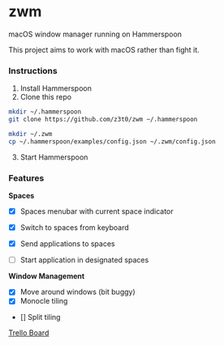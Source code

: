 # zwm
macOS window manager running on Hammerspoon

This project aims to work with macOS rather than fight it.

### Instructions
1. Install Hammerspoon
2. Clone this repo
```sh
mkdir ~/.hammerspoon
git clone https://github.com/z3t0/zwm ~/.hammerspoon

mkdir ~/.zwm
cp ~/.hammerspoon/examples/config.json ~/.zwm/config.json
```
3. Start Hammerspoon

### Features
**Spaces**
- [x] Spaces menubar with current space indicator
- [x] Switch to spaces from keyboard
- [x] Send applications to spaces
- [ ] Start application in designated spaces


**Window Management**
- [x] Move around windows (bit buggy)
- [x] Monocle tiling
- [] Split tiling

[Trello Board](https://trello.com/b/Q8RqZ6CI)
